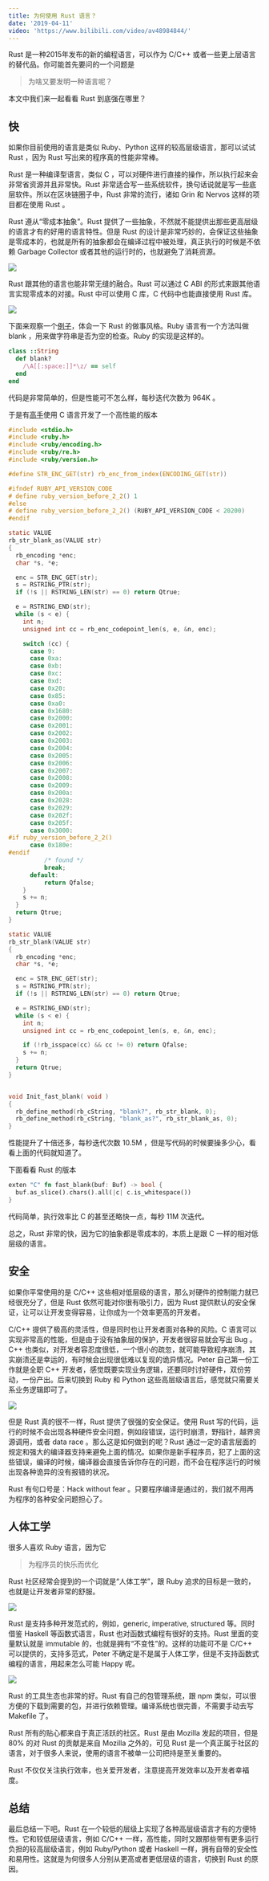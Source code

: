 ```yaml
---
title: 为何使用 Rust 语言？
date: '2019-04-11'
video: 'https://www.bilibili.com/video/av48984844/'
---
```


Rust 是一种2015年发布的新的编程语言，可以作为 C/C++ 或者一些更上层语言的替代品。你可能首先要问的一个问题是

> 为啥又要发明一种语言呢？

本文中我们来一起看看 Rust 到底强在哪里？

## 快

如果你目前使用的语言是类似 Ruby、Python 这样的较高层级语言，那可以试试 Rust ，因为 Rust 写出来的程序真的性能非常棒。

Rust 是一种编译型语言，类似 C ，可以对硬件进行直接的操作，所以执行起来会非常省资源并且非常快。Rust 非常适合写一些系统软件，换句话说就是写一些底层软件。所以在区块链圈子中，Rust 非常的流行，诸如 Grin 和 Nervos 这样的项目都在使用 Rust 。

Rust 遵从“零成本抽象”。Rust 提供了一些抽象，不然就不能提供出那些更高层级的语言才有的好用的语言特性。但是 Rust 的设计是非常巧妙的，会保证这些抽象是零成本的，也就是所有的抽象都会在编译过程中被处理，真正执行的时候是不依赖 Garbage Collector 或者其他的运行时的，也就避免了消耗资源。

![](https://img.haoqicat.com/2019041203.jpg)

Rust 跟其他的语言也能非常无缝的融合。Rust 可以通过 C ABI 的形式来跟其他语言实现零成本的对接。Rust 中可以使用 C 库，C 代码中也能直接使用 Rust 库。

![](https://img.haoqicat.com/2019041204.jpg)


下面来观察一个[例子](http://intorust.com/tutorial/why-rust/)，体会一下 Rust 的做事风格。Ruby 语言有一个方法叫做 blank ，用来做字符串是否为空的检查。Ruby 的实现是这样的。

```ruby
class ::String
  def blank?
    /\A[[:space:]]*\z/ == self
  end
end
```

代码是非常简单的，但是性能可不怎么样，每秒迭代次数为 964K 。

于是有[高手](https://github.com/SamSaffron/fast_blank
)使用 C 语言开发了一个高性能的版本

```c
#include <stdio.h>
#include <ruby.h>
#include <ruby/encoding.h>
#include <ruby/re.h>
#include <ruby/version.h>

#define STR_ENC_GET(str) rb_enc_from_index(ENCODING_GET(str))

#ifndef RUBY_API_VERSION_CODE
# define ruby_version_before_2_2() 1
#else
# define ruby_version_before_2_2() (RUBY_API_VERSION_CODE < 20200)
#endif

static VALUE
rb_str_blank_as(VALUE str)
{
  rb_encoding *enc;
  char *s, *e;

  enc = STR_ENC_GET(str);
  s = RSTRING_PTR(str);
  if (!s || RSTRING_LEN(str) == 0) return Qtrue;

  e = RSTRING_END(str);
  while (s < e) {
    int n;
    unsigned int cc = rb_enc_codepoint_len(s, e, &n, enc);

    switch (cc) {
      case 9:
      case 0xa:
      case 0xb:
      case 0xc:
      case 0xd:
      case 0x20:
      case 0x85:
      case 0xa0:
      case 0x1680:
      case 0x2000:
      case 0x2001:
      case 0x2002:
      case 0x2003:
      case 0x2004:
      case 0x2005:
      case 0x2006:
      case 0x2007:
      case 0x2008:
      case 0x2009:
      case 0x200a:
      case 0x2028:
      case 0x2029:
      case 0x202f:
      case 0x205f:
      case 0x3000:
#if ruby_version_before_2_2()
      case 0x180e:
#endif
          /* found */
          break;
      default:
          return Qfalse;
    }
    s += n;
  }
  return Qtrue;
}

static VALUE
rb_str_blank(VALUE str)
{
  rb_encoding *enc;
  char *s, *e;

  enc = STR_ENC_GET(str);
  s = RSTRING_PTR(str);
  if (!s || RSTRING_LEN(str) == 0) return Qtrue;

  e = RSTRING_END(str);
  while (s < e) {
    int n;
    unsigned int cc = rb_enc_codepoint_len(s, e, &n, enc);

    if (!rb_isspace(cc) && cc != 0) return Qfalse;
    s += n;
  }
  return Qtrue;
}


void Init_fast_blank( void )
{
  rb_define_method(rb_cString, "blank?", rb_str_blank, 0);
  rb_define_method(rb_cString, "blank_as?", rb_str_blank_as, 0);
}
```

性能提升了十倍还多，每秒迭代次数 10.5M ，但是写代码的时候要操多少心，看看上面的代码就知道了。

下面看看 Rust 的版本

```rust
exten "C" fn fast_blank(buf: Buf) -> bool {
  buf.as_slice().chars().all(|c| c.is_whitespace())
}
```

代码简单，执行效率比 C 的甚至还略快一点，每秒 11M 次迭代。

总之，Rust 非常的快，因为它的抽象都是零成本的，本质上是跟 C 一样的相对低层级的语言。

## 安全

如果你平常使用的是 C/C++ 这些相对低层级的语言，那么对硬件的控制能力就已经很充分了，但是 Rust 依然可能对你很有吸引力，因为 Rust 提供默认的安全保证，让可以让开发变得容易，让你成为一个效率更高的开发者。

C/C++ 提供了极高的灵活性，但是同时也让开发者面对各种的风险。C 语言可以实现非常高的性能，但是由于没有抽象层的保护，开发者很容易就会写出 Bug 。C++ 也类似，对开发者容忍度很低，一个很小的疏忽，就可能导致程序崩溃，其实崩溃还是幸运的，有时候会出现很低难以复现的诡异情况。Peter 自己第一份工作就是全职 C++ 开发者，感觉既要实现业务逻辑，还要同时讨好硬件，双份劳动，一份产出。后来切换到 Ruby 和 Python 这些高层级语言后，感觉就只需要关系业务逻辑即可了。

![](https://img.haoqicat.com/2019041205.jpg)

但是 Rust 真的很不一样，Rust 提供了很强的安全保证。使用 Rust 写的代码，运行的时候不会出现各种硬件安全问题，例如段错误，运行时崩溃，野指针，越界资源调用，或者 data race 。那么这是如何做到的呢？Rust 通过一定的语言层面的规定和强大的编译器支持来避免上面的情况。如果你是新手程序员，犯了上面的这些错误，编译的时候，编译器会直接告诉你存在的问题，而不会在程序运行的时候出现各种诡异的没有报错的状况。

Rust 有句口号是：Hack without fear 。只要程序编译是通过的，我们就不用再为程序的各种安全问题担心了。

## 人体工学

很多人喜欢 Ruby 语言，因为它

> 为程序员的快乐而优化

Rust 社区经常会提到的一个词就是“人体工学”，跟 Ruby 追求的目标是一致的，也就是让开发者非常的舒服。

![](https://img.haoqicat.com/2019041206.jpg)


Rust 是支持多种开发范式的，例如，generic, imperative, structured 等。同时借鉴 Haskell 等函数式语言，Rust 也对函数式编程有很好的支持。Rust 里面的变量默认就是 immutable 的，也就是拥有“不变性”的。这样的功能可不是 C/C++ 可以提供的，支持多范式，Peter 不确定是不是属于人体工学，但是不支持函数式编程的语言，用起来怎么可能 Happy 呢。

![](https://img.haoqicat.com/2019041207.jpg)

Rust 的工具生态也非常的好。Rust 有自己的包管理系统，跟 npm 类似，可以很方便的下载到需要的包，并进行依赖管理。编译系统也很完善，不需要手动去写 Makefile 了。

Rust 所有的贴心都来自于真正活跃的社区。Rust 是由 Mozilla 发起的项目，但是 80% 的对 Rust 的贡献是来自 Mozilla 之外的，可见 Rust 是一个真正属于社区的语言，对于很多人来说，使用的语言不被单一公司把持是至关重要的。

Rust 不仅仅关注执行效率，也关爱开发者，注意提高开发效率以及开发者幸福度。

## 总结

最后总结一下吧。Rust 在一个较低的层级上实现了各种高层级语言才有的方便特性。它和较低层级语言，例如 C/C++ 一样，高性能，同时又跟那些带有更多运行负担的较高层级语言，例如 Ruby/Python 或者 Haskell 一样，拥有自带的安全性和易用性。这就是为何很多人分别从更高或者更低层级的语言，切换到 Rust 的原因。
